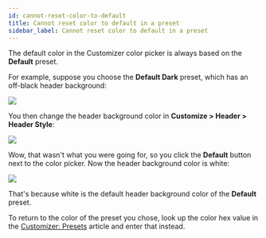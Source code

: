 ```yaml
---
id: cannot-reset-color-to-default
title: Cannot reset color to default in a preset
sidebar_label: Cannot reset color to default in a preset
---
```


The default color in the Customizer color picker is always based on the **Default** preset.

For example, suppose you choose the **Default Dark** preset, which has an off-black header background:

![](/img/preset-troubleshooting-resetting-color-to-default-doesnt-work-8ae76bbd.png)

You then change the header background color in **Customize > Header > Header Style**:

![](/img/preset-troubleshooting-resetting-color-to-default-doesnt-work-e22ef4a8.png)

Wow, that wasn't what you were going for, so you click the **Default** button next to the color picker. Now the header background color is white:

![](/img/preset-troubleshooting-resetting-color-to-default-doesnt-work-8294ee27.png)

That's because white is the default header background color of the **Default** preset.

To return to the color of the preset you chose, look up the color hex value in the [Customizer: Presets](/bb-theme/customizer-settings/presets.md) article and enter that instead.
